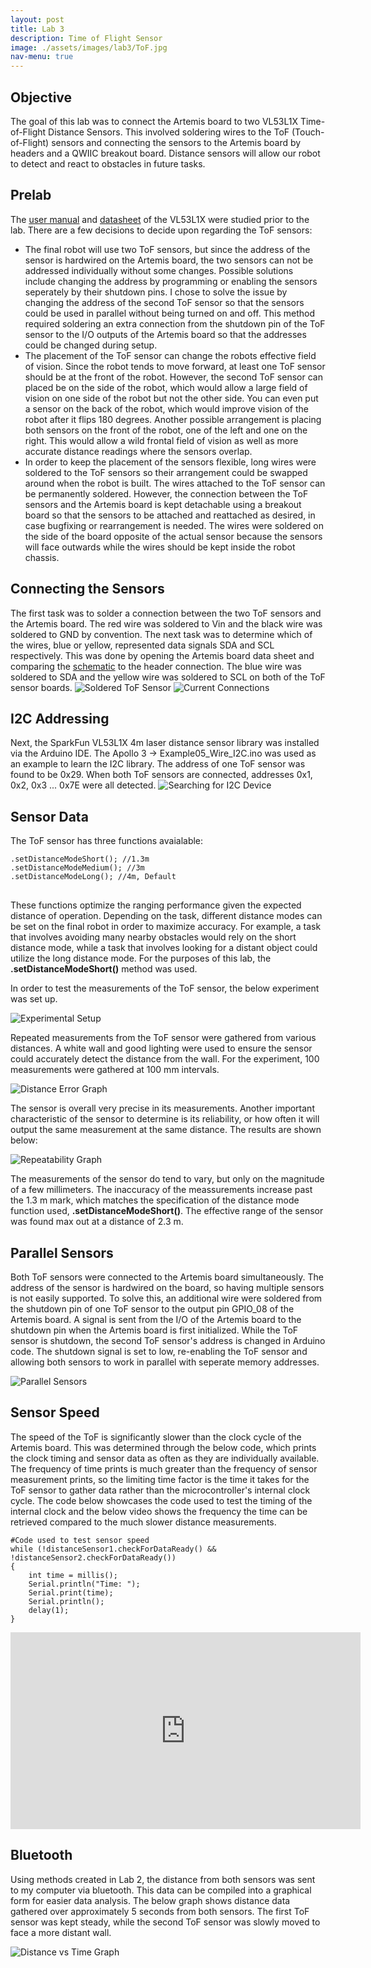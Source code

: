 ```yaml
---
layout: post
title: Lab 3
description: Time of Flight Sensor
image: ./assets/images/lab3/ToF.jpg
nav-menu: true
---
```

<section id="content">

<h2>Objective</h2>

<p>The goal of this lab was to connect the Artemis board to two VL53L1X Time-of-Flight Distance Sensors. This involved soldering wires to the ToF (Touch-of-Flight) sensors and connecting the sensors to the Artemis board by headers and a QWIIC breakout board. Distance sensors will allow our robot to detect and react to obstacles in future tasks.
</p>

<h2>Prelab</h2>
<p>The <a href = https://cdn.sparkfun.com/assets/e/1/8/4/e/VL53L1X_API.pdf>user manual</a> and <a href = https://cdn.sparkfun.com/assets/8/9/9/a/6/VL53L0X_DS.pdf>datasheet</a> of the VL53L1X were studied prior to the lab. There are a few decisions to decide upon regarding the ToF sensors:
<ul>
    <li>The final robot will use two ToF sensors, but since the address of the sensor is hardwired on the Artemis board, the two sensors can not be addressed individually without some changes. Possible solutions include changing the address by programming or enabling the sensors seperately by their shutdown pins. I chose to solve the issue by changing the address of the second ToF sensor so that the sensors could be used in parallel without being turned on and off. This method required soldering an extra connection from the shutdown pin of the ToF sensor to the I/O outputs of the Artemis board so that the addresses could be changed during setup. </li>
    <li>The placement of the ToF sensor can change the robots effective field of vision. Since the robot tends to move forward, at least one ToF sensor should be at the front of the robot. However, the second ToF sensor can placed be on the side of the robot, which would allow a large field of vision on one side of the robot but not the other side. You can even put a sensor on the back of the robot, which would improve vision of the robot after it flips 180 degrees. Another possible arrangement is placing both sensors on the front of the robot, one of the left and one on the right. This would allow a wild frontal field of vision as well as more accurate distance readings where the sensors overlap. </li>
    <li>In order to keep the placement of the sensors flexible, long wires were soldered to the ToF sensors so their arrangement could be swapped around when the robot is built. The wires attached to the ToF sensor can be permanently soldered. However, the connection between the ToF sensors and the Artemis board is kept detachable using a breakout board  so that the sensors to be attached and reattached as desired, in case bugfixing or rearrangement is needed. The wires were soldered on the side of the board opposite of the actual sensor because the sensors will face outwards while the wires should be kept inside the robot chassis. </li>
</ul>
</p>

<h2>Connecting the Sensors</h2>
<p>The first task was to solder a connection between the two ToF sensors and the Artemis board. The red wire was soldered to Vin and the black wire was soldered to GND by convention. The next task was to determine which of the wires, blue or yellow, represented data signals SDA and SCL respectively. This was done by opening the Artemis board data sheet and comparing the <a href = https://cdn.sparkfun.com/assets/5/5/1/6/3/RedBoard-Artemis-Nano.pdfschematic>schematic</a> to the header connection. The blue wire was soldered to SDA and the yellow wire was soldered to SCL on both of the ToF sensor boards.
<img src="assets/images/lab3/solder.jpg" alt="Soldered ToF Sensor">
<img src="assets/images/lab3/connections.jpg" alt="Current Connections">

<h2>I2C Addressing</h2>
<p>Next, the SparkFun VL53L1X 4m laser distance sensor library was installed via the Arduino IDE. The Apollo 3 -> Example05_Wire_I2C.ino was used as an example to learn the I2C library. The address of one ToF sensor was found to be 0x29. When both ToF sensors are connected, addresses 0x1, 0x2, 0x3 ... 0x7E were all detected.
<img src="assets/images/lab3/i2c.PNG" alt="Searching for I2C Device">
</p>

<h2>Sensor Data</h2>
<p>The ToF sensor has three functions avaialable:
<pre>
<code>.setDistanceModeShort(); //1.3m 
.setDistanceModeMedium(); //3m 
.setDistanceModeLong(); //4m, Default
</code>
</pre>
These functions optimize the ranging performance given the expected distance of operation. Depending on the task, different distance modes can be set on the final robot in order to maximize accuracy. For example, a task that involves avoiding many nearby obstacles would rely on the short distance mode, while a task that involves looking for a distant object could utilize the long distance mode. For the purposes of this lab, the <b>.setDistanceModeShort()</b> method was used.

<p>In order to test the measurements of the ToF sensor, the below experiment was set up.
</p>
<img src="assets/images/lab3/setup.jpg" alt="Experimental Setup">
<p>Repeated measurements from the ToF sensor were gathered from various distances. A white wall and good lighting were used to ensure the sensor could accurately detect the distance from the wall. For the experiment, 100 measurements were gathered at 100 mm intervals.</p>
<img src="assets/images/lab3/graph1.PNG" alt="Distance Error Graph">
<p>The sensor is overall very precise in its measurements. Another important characteristic of the sensor to determine is its reliability, or how often it will output the same measurement at the same distance. The results are shown below: </p>
<img src="assets/images/lab3/graph2.PNG" alt="Repeatability Graph">
<p>The measurements of the sensor do tend to vary, but only on the magnitude of a few millimeters. The inaccuracy of the meassurements increase past the 1.3 m mark, which matches the specification of the distance mode function used, <b>.setDistanceModeShort()</b>. The effective range of the sensor was found max out at a distance of 2.3 m.</p>

<h2>Parallel Sensors</h2>
<p>Both ToF sensors were connected to the Artemis board simultaneously. The address of the sensor is hardwired on the board, so having multiple sensors is not easily supported. To solve this, an additional wire were soldered from the shutdown pin of one ToF sensor to the output pin GPIO_08 of the Artemis board. A signal is sent from the I/O of the Artemis board to the shutdown pin when the Artemis board is first initialized. While the ToF sensor is shutdown, the second ToF sensor's address is changed in Arduino code. The shutdown signal is set to low, re-enabling the ToF sensor and allowing both sensors to work in parallel with seperate memory addresses.
</p>
<img src="assets/images/lab3/parallel.PNG" alt="Parallel Sensors">

<h2>Sensor Speed</h2>
<p>The speed of the ToF is significantly slower than the clock cycle of the Artemis board. This was determined through the below code, which prints the clock timing and sensor data as often as they are individually available. The frequency of time prints is much greater than the frequency of sensor measurement prints, so the limiting time factor is the time it takes for the ToF sensor to gather data rather than the microcontroller's internal clock cycle. The code below showcases the code used to test the timing of the internal clock and the below video shows the frequency the time can be retrieved compared to the much slower distance measurements.</p>
<pre><code>#Code used to test sensor speed
while (!distanceSensor1.checkForDataReady() && !distanceSensor2.checkForDataReady())
{
    int time = millis();
    Serial.println("Time: ");
    Serial.print(time);
    Serial.println();
    delay(1);
}
</code></pre>
<iframe 
    width="560" 
    height="315" 
    src="https://www.youtube.com/embed/FNt41tdkW2U" 
    title="YouTube video player" 
    frameborder="0" 
    allow="accelerometer; autoplay; clipboard-write; encrypted-media; gyroscope; picture-in-picture; web-share" 
    allowfullscreen>
</iframe>

<h2>Bluetooth</h2>
<p>Using methods created in Lab 2, the distance from both sensors was sent to my computer via bluetooth. This data can be compiled into a graphical form for easier data analysis. The below graph shows distance data gathered over approximately 5 seconds from both sensors. The first ToF sensor was kept steady, while the second ToF sensor was slowly moved to face a more distant wall.
</p>
<img src="assets/images/lab3/graph3.PNG" alt="Distance vs Time Graph">